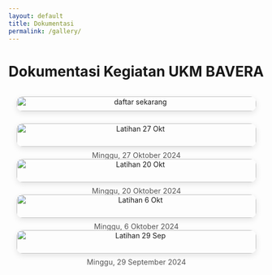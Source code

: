 ```yaml
---
layout: default
title: Dokumentasi
permalink: /gallery/
---
```


<style>
.gallery-grid {
  display: grid;
  grid-template-columns: repeat(auto-fit, minmax(250px, 1fr));
  gap: 1.5rem;
  margin: 2rem auto;
  max-width: 1100px;
  padding: 0 1rem;
}

.gallery-item {
  text-align: center;
}

.gallery-item img {
  width: 100%;
  height: auto;
  border-radius: 12px;
  box-shadow: 0 4px 12px rgba(0, 0, 0, 0.1);
}

.gallery-caption {
  margin-top: 0.5rem;
  font-size: 0.9rem;
  color: #555;
}
</style>
# Dokumentasi Kegiatan UKM BAVERA

<div class="gallery-grid">

  <div class="gallery-item">
    <img src="web-bavera/assets/join.jpg" alt="daftar sekarang">
    <div class="gallery-caption"></div>
  </div>

  <div class="gallery-item">
    <img src="/assets/images/gallery/latihan-27okt.jpg" alt="Latihan 27 Okt">
    <div class="gallery-caption">Minggu, 27 Oktober 2024</div>
  </div>

  <div class="gallery-item">
    <img src="/assets/images/gallery/latihan-20okt.jpg" alt="Latihan 20 Okt">
    <div class="gallery-caption">Minggu, 20 Oktober 2024</div>
  </div>

  <div class="gallery-item">
    <img src="/assets/images/gallery/latihan-6okt.jpg" alt="Latihan 6 Okt">
    <div class="gallery-caption">Minggu, 6 Oktober 2024</div>
  </div>

  <div class="gallery-item">
    <img src="/assets/images/gallery/latihan-29sep.jpg" alt="Latihan 29 Sep">
    <div class="gallery-caption">Minggu, 29 September 2024</div>
  </div>

</div>
